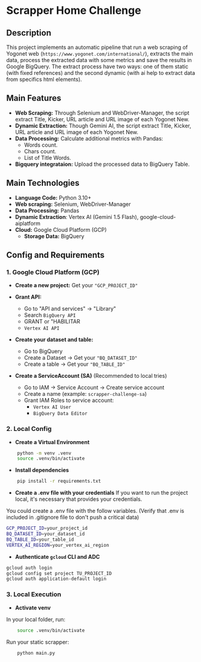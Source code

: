 # Scrapper Home Challenge

## Description

This project implements an automatic pipeline that run a web scraping of Yogonet web (`https://www.yogonet.com/international/`), extracts the main data, process the extracted data with some metrics and save the results in Google BigQuery. The extract process have two ways: one of them static (with fixed references) and the second dynamic (with ai help to extract data from specifics html elements).

## Main Features

* **Web Scraping:** Through Selenium and WebDriver-Manager, the script extract Title, Kicker, URL article and URL image of each Yogonet New.
* **Dynamic Extraction:** Though Gemini AI, the script extract Title, Kicker, URL article and URL image of each Yogonet New.
* **Data Processing:** Calculate additional metrics with Pandas:
  * Words count.
  * Chars count.
  * List of Title Words.
* **Bigquery integrataion:** Upload the processed data to BigQuery Table.

## Main Technologies

* **Language Code:** Python 3.10+
* **Web scraping:** Selenium, WebDriver-Manager
* **Data Processing:** Pandas
* **Dynamic Extraction**: Vertex AI (Gemini 1.5 Flash), google-cloud-aiplatform
* **Cloud:** Google Cloud Platform (GCP)
  * **Storage Data:** BigQuery


## Config and Requirements

### 1. Google Cloud Platform (GCP)

* **Create a new project:** Get your `"GCP_PROJECT_ID"`
* **Grant API:** 
  * Go to "API and services" -> "Library"
  * Search `BigQuery API`
  * GRANT or "HABILITAR
  * `Vertex AI API`
* **Create your dataset and table:**
  * Go to BigQuery
  * Create a Dataset -> Get your `"BQ_DATASET_ID"`
  * Create a table -> Get your `"BQ_TABLE_ID"`

* **Create a ServiceAccount (SA)** (Recommended to local tries)
  * Go to IAM -> Service Account -> Create service account
  * Create a name (example: `scrapper-challenge-sa`)
  * Grant IAM Roles to service account:
    * `Vertex AI User`
    * `BigQuery Data Editor`


### 2. Local Config
* **Create a Virtual Environment**

```bash
    python -m venv .venv
    source .venv/bin/activate
```

* **Install dependencies**

```bash
    pip install -r requirements.txt
```

* **Create a .env file with your credentials**
If you want to run the project local, it's necessary that provides your credentials.

You could create a .env file with the follow variables. (Verify that .env is included in .gitignore file to don't push a critical data)
```bash
GCP_PROJECT_ID=your_project_id
BQ_DATASET_ID=your_dataset_id
BQ_TABLE_ID=your_table_id
VERTEX_AI_REGION=your_vertex_ai_region
```

* **Authenticate `gcloud` CLI and ADC**

```bash
gcloud auth login
gcloud config set project TU_PROJECT_ID
gcloud auth application-default login
```

### 3. Local Execution

* **Activate venv**

In your local folder, run:
```bash
    source .venv/bin/activate
```

Run your static scrapper:
```bash
    python main.py
```